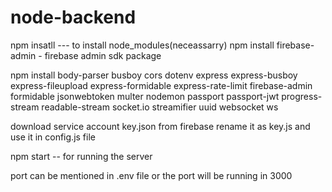 # node-backend

npm insatll --- to install node_modules(neceassarry)
npm install firebase-admin - firebase admin sdk package


npm install body-parser busboy cors dotenv express express-busboy express-fileupload express-formidable express-rate-limit firebase-admin formidable jsonwebtoken multer nodemon passport passport-jwt progress-stream readable-stream socket.io streamifier uuid websocket ws

download service account key.json from firebase rename it as key.js and use it in config.js file  


npm start -- for running the server

port can be mentioned in .env file or the port will be running in 3000
